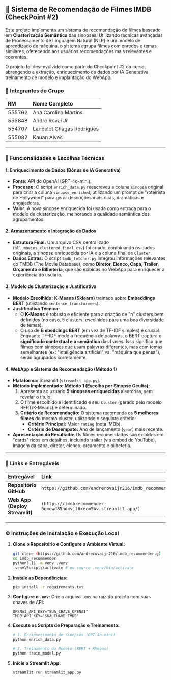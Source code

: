 ## 🚀 Sistema de Recomendação de Filmes IMDB (CheckPoint #2)

Este projeto implementa um sistema de recomendação de filmes baseado em **Clusterização Semântica** das sinopses. Utilizando técnicas avançadas de Processamento de Linguagem Natural (NLP) e um modelo de aprendizado de máquina, o sistema agrupa filmes com enredos e temas similares, oferecendo aos usuários recomendações mais relevantes e coerentes.

O projeto foi desenvolvido como parte do Checkpoint #2 do curso, abrangendo a extração, enriquecimento de dados por IA Generativa, treinamento de modelo e implantação do WebApp.

### 👥 Integrantes do Grupo

| RM | Nome Completo |
| :--- | :--- |
| 555762 | Ana Carolina Martins |
| 555848 | Andre Rovai Jr |
| 554707 | Lancelot Chagas Rodrigues |
| 555082 | Kauan Alves |

---

### 🌟 Funcionalidades e Escolhas Técnicas

#### 1. Enriquecimento de Dados (Bônus de IA Generativa)

*   **Fonte:** API do OpenAI (GPT-4o-mini).
*   **Processo:** O script `enrich_data.py` reescreveu a coluna `sinopse` original para criar a coluna `sinopse_enriched`, utilizando um prompt de "roteirista de Hollywood" para gerar descrições mais ricas, dramáticas e engajadoras.
*   **Valor:** A nova sinopse enriquecida foi usada como entrada para o modelo de clusterização, melhorando a qualidade semântica dos agrupamentos.

#### 2. Armazenamento e Integração de Dados

*   **Estrutura Final:** Um arquivo CSV centralizado (`all_movies_clustered_final.csv`) foi criado, combinando os dados originais, a sinopse enriquecida por IA e a coluna final de `Cluster`.
*   **Dados Extras:** O script `tmdb_fetcher.py` integrou informações relevantes do TMDB (The Movie Database), como **Diretor, Elenco, Capa, Trailer, Orçamento e Bilheteria**, que são exibidas no WebApp para enriquecer a experiência do usuário.

#### 3. Modelo de Clusterização e Justificativa

*   **Modelo Escolhido:** **K-Means (Sklearn)** treinado sobre **Embeddings BERT** (utilizando `sentence-transformers`).
*   **Justificativa Técnica:**
    *   O **K-Means** é robusto e eficiente para a criação de "n" clusters bem definidos (no caso, 5 clusters, escolhidos para uma boa diversidade de temas).
    *   O uso de **Embeddings BERT** (em vez de TF-IDF simples) é crucial. Enquanto TF-IDF mede a frequência de palavras, o BERT captura o **significado contextual e a semântica** das frases. Isso significa que filmes com sinopses que usam palavras diferentes, mas com temas semelhantes (ex: "inteligência artificial" vs. "máquina que pensa"), serão agrupados corretamente.

#### 4. WebApp e Sistema de Recomendação (Método 1)

*   **Plataforma:** Streamlit (`streamlit_app.py`).
*   **Método Implementado:** **Método 1 (Escolha por Sinopse Oculta):**
    1.  Apresenta ao usuário **5 sinopses enriquecidas** aleatórias, sem revelar o título.
    2.  O filme escolhido é identificado e seu `Cluster` (gerado pelo modelo BERT/K-Means) é determinado.
    3.  **Critério de Recomendação:** O sistema recomenda os **5 melhores filmes** do mesmo cluster, utilizando o seguinte critério:
        *   **Critério Principal:** Maior `rating` (nota IMDb).
        *   **Critério de Desempate:** Ano de lançamento (`year`) mais recente.
*   **Apresentação do Resultado:** Os filmes recomendados são exibidos em "cards" ricos em detalhes, incluindo trailer (via embed do YouTube), imagem da capa, diretor, elenco, orçamento e bilheteria.

---

### 🔗 Links e Entregáveis

| Entregável | Link |
| :--- | :--- |
| **Repositório GitHub** | `https://github.com/andrerovaijr216/imdb_recommender.git` |
| **Web App (Deploy Streamlit)** | `(https://imdbrecommender-5qmowd85hdmvjt6xecm5bv.streamlit.app/)` |

---

### ⚙️ Instruções de Instalação e Execução Local

1.  **Clone o Repositório e Configure o Ambiente Virtual:**
    ```bash
    git clone (https://github.com/andrerovaijr216/imdb_recommender.g)
    cd imdb_recommender
    python3.11 -m venv .venv
    .venv\Scripts\activate # ou source .venv/bin/activate
    ```

2.  **Instale as Dependências:**
    ```bash
    pip install -r requirements.txt
    ```

3.  **Configure o `.env`:**
    Crie o arquivo `.env` na raiz do projeto com suas chaves de API:
    ```
    OPENAI_API_KEY="SUA_CHAVE_OPENAI"
    TMDB_API_KEY="SUA_CHAVE_TMDB"
    ```

4.  **Execute os Scripts de Preparação e Treinamento:**
    ```bash
    # 1. Enriquecimento de Sinopses (GPT-4o-mini)
    python enrich_data.py
    
    # 2. Treinamento do Modelo (BERT + KMeans)
    python train_model.py
    ```

5.  **Inicie o Streamlit App:**
    ```bash
    streamlit run streamlit_app.py
    ```
